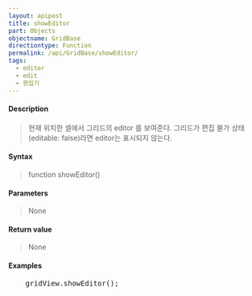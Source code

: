 ```yaml
---
layout: apipost
title: showEditor
part: Objects
objectname: GridBase
directiontype: Function
permalink: /api/GridBase/showEditor/
tags:
  - editor
  - edit
  - 편집기
---
```



#### Description

> 현재 위치한 셀에서 그리드의 editor 를 보여준다.
> 그리드가 편집 불가 상태(editable: false)라면 editor는 표시되지 않는다.

#### Syntax

> function showEditor()

#### Parameters

> None

#### Return value

> None

#### Examples 

<pre class="prettyprint">
    gridView.showEditor();
</pre>

